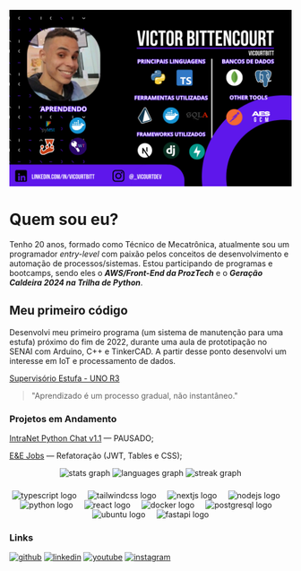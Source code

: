 ![About Me Banner](https://github.com/VicourtBitt/VicourtBitt/blob/main/banner-26-03-25.png)

# Quem sou eu?

Tenho 20 anos, formado como Técnico de Mecatrônica, atualmente sou um programador *entry-level* com paixão pelos conceitos de desenvolvimento e automação de processos/sistemas. Estou participando de programas e bootcamps, sendo eles o ***AWS/Front-End da ProzTech*** e o ***Geração Caldeira 2024 na Trilha de Python***.

## Meu primeiro código

Desenvolvi meu primeiro programa (um sistema de manutenção para uma estufa) próximo do fim de 2022, durante uma aula de prototipação no SENAI com Arduino, C++ e TinkerCAD. A partir desse ponto desenvolvi um interesse em IoT e processamento de dados. 

[Supervisório Estufa - UNO R3](https://github.com/VicourtBitt/VicourtBitt/blob/main/greenHouseVBitt.ino)

> "Aprendizado é um processo gradual, não instantâneo."

### Projetos em Andamento
[IntraNet Python Chat v1.1](https://github.com/VicourtBitt/Intranet_Python_Chat) — PAUSADO;

[E&E Jobs](https://github.com/VicourtBitt/EE-Jobs_Strapless) — Refatoração (JWT, Tables e CSS);

<div align="center">
  <img src="https://github-readme-stats.vercel.app/api?username=VicourtBitt&hide_title=false&hide_rank=false&show_icons=true&include_all_commits=true&count_private=true&disable_animations=false&theme=dracula&locale=en&hide_border=false&order=1" height="150" alt="stats graph"  />
  <img src="https://github-readme-stats.vercel.app/api/top-langs?username=VicourtBitt&locale=en&hide_title=false&layout=compact&card_width=320&langs_count=5&theme=dracula&hide_border=false&order=2" height="150" alt="languages graph"  />
  <img src="https://streak-stats.demolab.com?user=VicourtBitt&locale=en&mode=daily&theme=dracula&hide_border=false&border_radius=5&order=3" height="150" alt="streak graph"  />
</div>

###

<div align="center">
  <img src="https://cdn.jsdelivr.net/gh/devicons/devicon/icons/typescript/typescript-original.svg" height="40" alt="typescript logo"  />
  <img width="12" />
  <img src="https://cdn.jsdelivr.net/gh/devicons/devicon/icons/tailwindcss/tailwindcss-original.svg" height="40" alt="tailwindcss logo"  />
  <img width="12" />
  <img src="https://cdn.jsdelivr.net/gh/devicons/devicon/icons/nextjs/nextjs-original.svg" height="40" alt="nextjs logo"  />
  <img width="12" />
  <img src="https://cdn.jsdelivr.net/gh/devicons/devicon/icons/nodejs/nodejs-plain-wordmark.svg" height="40" alt="nodejs logo"  />
  <img width="12" />
  <img src="https://cdn.jsdelivr.net/gh/devicons/devicon/icons/python/python-original.svg" height="40" alt="python logo"  />
  <img width="12" />
  <img src="https://cdn.jsdelivr.net/gh/devicons/devicon/icons/react/react-original-wordmark.svg" height="40" alt="react logo"  />
  <img width="12" />
  <img src="https://cdn.jsdelivr.net/gh/devicons/devicon/icons/docker/docker-original.svg" height="40" alt="docker logo"  />
  <img width="12" />
  <img src="https://cdn.jsdelivr.net/gh/devicons/devicon/icons/postgresql/postgresql-original.svg" height="40" alt="postgresql logo"  />
  <img width="12" />
  <img src="https://cdn.jsdelivr.net/gh/devicons/devicon/icons/ubuntu/ubuntu-original.svg" height="40" alt="ubuntu logo"  />
  <img width="12" />
  <img src="https://cdn.jsdelivr.net/gh/devicons/devicon/icons/fastapi/fastapi-original.svg" height="40" alt="fastapi logo"  />
</div>

###

### Links
[![github](https://img.shields.io/badge/github-000?style=for-the-badge&logo=github&logoColor=white)](https://github.com/VicourtBitt)
[![linkedin](https://img.shields.io/badge/linkedin-0A66C2?style=for-the-badge&logo=linkedin&logoColor=white)](https://www.linkedin.com/in/vicourtbitt)
[![youtube](https://img.shields.io/badge/youtube-FF0000?style=for-the-badge&logo=youtube&logoColor=white)](https://www.youtube.com/@VicourtBittProjects)
[![instagram](https://img.shields.io/badge/instagram-ff3399?style=for-the-badge&logo=instagram&logoColor=white)](https://www.instagram.com/_vicourtdev/)
